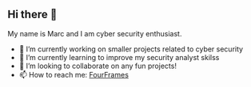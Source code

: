 ## Hi there 👋

My name is Marc and I am cyber security enthusiast. 
- 🔭 I’m currently working on smaller projects related to cyber security
- 🌱 I’m currently learning to improve my security analyst skilss
- 👯 I’m looking to collaborate on any fun projects!
- 📫 How to reach me: [FourFrames](https://fourframes.pages.dev)

<!--
**fourframes/fourframes** is a ✨ _special_ ✨ repository because its `README.md` (this file) appears on your GitHub profile.

Here are some ideas to get you started:


- 🤔 I’m looking for help with ...
- 💬 Ask me about ...

- 😄 Pronouns: ...
- ⚡ Fun fact: ...
-->
